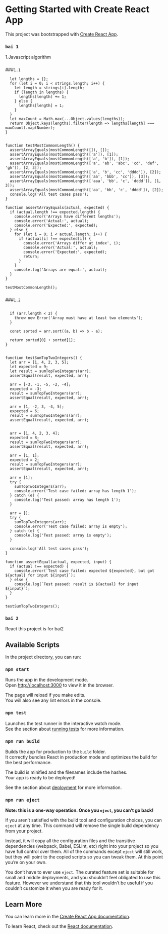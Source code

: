 # Getting Started with Create React App

This project was bootstrapped with [Create React App](https://github.com/facebook/create-react-app).



### `bai 1`
1.Javascript algorithm
###
###`1.1`
```function mostCommonLength(strings) {
  let lengths = {};
  for (let i = 0; i < strings.length; i++) {
    let length = strings[i].length;
    if (length in lengths) {
      lengths[length] += 1;
    } else {
      lengths[length] = 1;
    }
  }
  let maxCount = Math.max(...Object.values(lengths));
  return Object.keys(lengths).filter(length => lengths[length] === maxCount).map(Number);
}


function testMostCommonLength() {
  assertArrayEquals(mostCommonLength([]), []);
  assertArrayEquals(mostCommonLength(['a']), [1]);
  assertArrayEquals(mostCommonLength(['a', 'b']), [1]);
  assertArrayEquals(mostCommonLength(['a', 'ab', 'abc', 'cd', 'def', 'gh']), [2, 3]);
  assertArrayEquals(mostCommonLength(['a', 'b', 'cc', 'dddd']), [2]);
  assertArrayEquals(mostCommonLength(['aa', 'bbb', 'cc']), [3]);
  assertArrayEquals(mostCommonLength(['aaa', 'bb', 'c', 'dddd']), [1, 3]);
  assertArrayEquals(mostCommonLength(['aa', 'bb', 'c', 'dddd']), [2]);
  console.log('All test cases pass');
}

function assertArrayEquals(actual, expected) {
  if (actual.length !== expected.length) {
    console.error('Arrays have different lengths');
    console.error('Actual:', actual);
    console.error('Expected:', expected);
  } else {
    for (let i = 0; i < actual.length; i++) {
      if (actual[i] !== expected[i]) {
        console.error('Arrays differ at index', i);
        console.error('Actual:', actual);
        console.error('Expected:', expected);
        return;
      }
    }
    console.log('Arrays are equal:', actual);
  }
}

testMostCommonLength();
```

###
###`1.2`
```function sumTopTwoIntegers(arr) {

  if (arr.length < 2) {
    throw new Error('Array must have at least two elements');
  }

  const sorted = arr.sort((a, b) => b - a);

  return sorted[0] + sorted[1];
}


function testSumTopTwoIntegers() {
  let arr = [1, 4, 2, 3, 5];
  let expected = 9;
  let result = sumTopTwoIntegers(arr);
  assertEqual(result, expected, arr);

  arr = [-3, -1, -5, -2, -4];
  expected = -3;
  result = sumTopTwoIntegers(arr);
  assertEqual(result, expected, arr);

  arr = [1, -2, 3, -4, 5];
  expected = 6;
  result = sumTopTwoIntegers(arr);
  assertEqual(result, expected, arr);

 
  arr = [1, 4, 2, 3, 4];
  expected = 8;
  result = sumTopTwoIntegers(arr);
  assertEqual(result, expected, arr);

  arr = [1, 1];
  expected = 2;
  result = sumTopTwoIntegers(arr);
  assertEqual(result, expected, arr);

  arr = [1];
  try {
    sumTopTwoIntegers(arr);
    console.error('Test case failed: array has length 1');
  } catch (e) {
    console.log('Test passed: array has length 1');
  }
  
  arr = [];
  try {
    sumTopTwoIntegers(arr);
    console.error('Test case failed: array is empty');
  } catch (e) {
    console.log('Test passed: array is empty');
  }

  console.log('All test cases pass');
}

function assertEqual(actual, expected, input) {
  if (actual !== expected) {
    console.error(`Test case failed: expected ${expected}, but got ${actual} for input ${input}`);
  } else {
    console.log(`Test passed: result is ${actual} for input ${input}`);
  }
}

testSumTopTwoIntegers();

```
### `bai 2 `
React 
this project is for bai2



## Available Scripts

In the project directory, you can run:

### `npm start`

Runs the app in the development mode.\
Open [http://localhost:3000](http://localhost:3000) to view it in the browser.

The page will reload if you make edits.\
You will also see any lint errors in the console.

### `npm test`

Launches the test runner in the interactive watch mode.\
See the section about [running tests](https://facebook.github.io/create-react-app/docs/running-tests) for more information.

### `npm run build`

Builds the app for production to the `build` folder.\
It correctly bundles React in production mode and optimizes the build for the best performance.

The build is minified and the filenames include the hashes.\
Your app is ready to be deployed!

See the section about [deployment](https://facebook.github.io/create-react-app/docs/deployment) for more information.

### `npm run eject`

**Note: this is a one-way operation. Once you `eject`, you can’t go back!**

If you aren’t satisfied with the build tool and configuration choices, you can `eject` at any time. This command will remove the single build dependency from your project.

Instead, it will copy all the configuration files and the transitive dependencies (webpack, Babel, ESLint, etc) right into your project so you have full control over them. All of the commands except `eject` will still work, but they will point to the copied scripts so you can tweak them. At this point you’re on your own.

You don’t have to ever use `eject`. The curated feature set is suitable for small and middle deployments, and you shouldn’t feel obligated to use this feature. However we understand that this tool wouldn’t be useful if you couldn’t customize it when you are ready for it.


## Learn More

You can learn more in the [Create React App documentation](https://facebook.github.io/create-react-app/docs/getting-started).

To learn React, check out the [React documentation](https://reactjs.org/).
